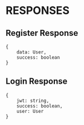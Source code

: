 # RESPONSES

## Register Response

```Object
{
    data: User,
    success: boolean
}
```

## Login Response

```Object
{
    jwt: string,
    success: boolean,
    user: User
}
```
